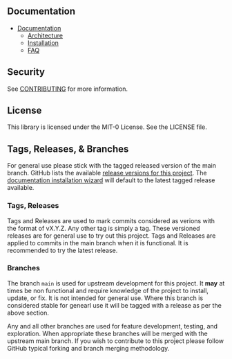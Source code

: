 <!--
Copyright Amazon.com, Inc. or its affiliates. All Rights Reserved.
SPDX-License-Identifier: MIT-0
-->

## Documentation

- [Documentation](https://aws-samples.github.io/document-translation/)
	- [Architecture](https://aws-samples.github.io/document-translation/docs/architecture/)
	- [Installation](https://aws-samples.github.io/document-translation/docs/installation/)
	- [FAQ](https://aws-samples.github.io/document-translation/docs/faq/)

## Security

See [CONTRIBUTING](CONTRIBUTING.md#security-issue-notifications) for more information.

## License

This library is licensed under the MIT-0 License. See the LICENSE file.

## Tags, Releases, & Branches

For general use please stick with the tagged released version of the main branch. GitHub lists the available [release versions for this project](https://github.com/aws-samples/document-translation/releases). The [documentation installation wizard](https://aws-samples.github.io/document-translation/docs/installation/) will default to the latest tagged release available.

### Tags, Releases

Tags and Releases are used to mark commits considered as verions with the format of vX.Y.Z. Any other tag is simply a tag. These versioned releases are for general use to try out this project. Tags and Releases are applied to commits in the main branch when it is functional. It is recommended to try the latest release. 

### Branches

The branch `main` is used for upstream development for this project. It **may** at times be non functional and require knowledge of the project to install, update, or fix. It is not intended for general use. Where this branch is considered stable for genearl use it will be tagged with a release as per the above section. 

Any and all other branches are used for feature development, testing, and exploration. When appropriate these branches will be merged with the upstream main branch. If you wish to contribute to this project please follow GitHub typical forking and branch merging methodology. 
